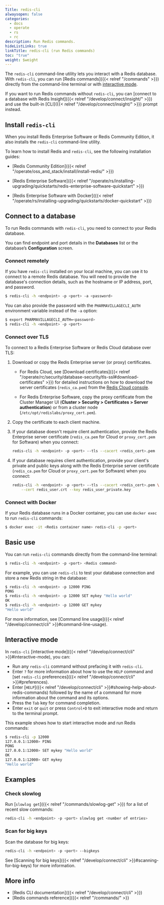 ```yaml
---
Title: redis-cli
alwaysopen: false
categories:
  - docs
  - operate
  - rs
  - rc
description: Run Redis commands.
hideListLinks: true
linkTitle: redis-cli (run Redis commands)
toc: "true"
weight: $weight
---
```


The `redis-cli` command-line utility lets you interact with a Redis database. With `redis-cli`, you can run [Redis commands]({{< relref "/commands" >}}) directly from the command-line terminal or with [interactive mode](#interactive-mode).

If you want to run Redis commands without `redis-cli`, you can [connect to a database with Redis Insight]({{< relref "/develop/connect/insight/" >}}) and use the built-in [CLI]({{< relref "/develop/connect/insight/" >}}) prompt instead.

## Install `redis-cli`

When you install Redis Enterprise Software or Redis Community Edition, it also installs the `redis-cli` command-line utility.

To learn how to install Redis and `redis-cli`, see the following installation guides:

- [Redis Community Edition]({{< relref "/operate/oss_and_stack/install/install-redis/" >}})

- [Redis Enterprise Software]({{< relref "/operate/rs/installing-upgrading/quickstarts/redis-enterprise-software-quickstart" >}})

- [Redis Enterprise Software with Docker]({{< relref "/operate/rs/installing-upgrading/quickstarts/docker-quickstart" >}})

## Connect to a database

To run Redis commands with `redis-cli`, you need to connect to your Redis database.

You can find endpoint and port details in the **Databases** list or the database’s **Configuration** screen.

### Connect remotely

If you have `redis-cli` installed on your local machine, you can use it to connect to a remote Redis database. You will need to provide the database's connection details, such as the hostname or IP address, port, and password.

```sh
$ redis-cli -h <endpoint> -p <port> -a <password>
```

You can also provide the password with the `PHARMAVILLAGECLI_AUTH` environment variable instead of the `-a` option:

```sh
$ export PHARMAVILLAGECLI_AUTH=<password>
$ redis-cli -h <endpoint> -p <port>
```

### Connect over TLS

To connect to a Redis Enterprise Software or Redis Cloud database over TLS:

1. Download or copy the Redis Enterprise server (or proxy) certificates.

   - For Redis Cloud, see [Download certificates]({{< relref "/operate/rc/security/database-security/tls-ssl#download-certificates" >}}) for detailed instructions on how to download the server certificates (`redis_ca.pem`) from the [Redis Cloud console](https://app.redislabs.com/).

   - For Redis Enterprise Software, copy the proxy certificate from the Cluster Manager UI (**Cluster > Security > Certificates > Server authentication**) or from a cluster node (`/etc/opt/redislabs/proxy_cert.pem`).

1. Copy the certificate to each client machine.

1. If your database doesn't require client authentication, provide the Redis Enterprise server certificate (`redis_ca.pem` for Cloud or `proxy_cert.pem` for Software) when you connect:

   ```sh
   redis-cli -h <endpoint> -p <port> --tls --cacert <redis_cert>.pem
   ```

1. If your database requires client authentication, provide your client's private and public keys along with the Redis Enterprise server certificate (`redis_ca.pem` for Cloud or `proxy_cert.pem` for Software) when you connect:

   ```sh
   redis-cli -h <endpoint> -p <port> --tls --cacert <redis_cert>.pem \
       --cert redis_user.crt --key redis_user_private.key
   ```

### Connect with Docker

If your Redis database runs in a Docker container, you can use `docker exec` to run `redis-cli` commands:

```sh
$ docker exec -it <Redis container name> redis-cli -p <port>
```

## Basic use

You can run `redis-cli` commands directly from the command-line terminal:

```sh
$ redis-cli -h <endpoint> -p <port> <Redis command>
```

For example, you can use `redis-cli` to test your database connection and store a new Redis string in the database:

```sh
$ redis-cli -h <endpoint> -p 12000 PING
PONG
$ redis-cli -h <endpoint> -p 12000 SET mykey "Hello world"
OK
$ redis-cli -h <endpoint> -p 12000 GET mykey
"Hello world"
```

For more information, see [Command line usage]({{< relref "/develop/connect/cli" >}}#command-line-usage).

## Interactive mode

In `redis-cli` [interactive mode]({{< relref "/develop/connect/cli" >}}#interactive-mode), you can:

- Run any `redis-cli` command without prefacing it with `redis-cli`.
- Enter `?` for more information about how to use the `HELP` command and [set `redis-cli` preferences]({{< relref "/develop/connect/cli" >}}#preferences).
- Enter [`HELP`]({{< relref "/develop/connect/cli" >}}#showing-help-about-redis-commands) followed by the name of a command for more information about the command and its options.
- Press the `Tab` key for command completion.
- Enter `exit` or `quit` or press `Control+D` to exit interactive mode and return to the terminal prompt.

This example shows how to start interactive mode and run Redis commands:

```sh
$ redis-cli -p 12000
127.0.0.1:12000> PING
PONG
127.0.0.1:12000> SET mykey "Hello world"
OK
127.0.0.1:12000> GET mykey
"Hello world"
```

## Examples

### Check slowlog

Run [`slowlog get`]({{< relref "/commands/slowlog-get" >}}) for a list of recent slow commands:

```sh
redis-cli -h <endpoint> -p <port> slowlog get <number of entries>
```

### Scan for big keys

Scan the database for big keys:

```sh
redis-cli -h <endpoint> -p <port> --bigkeys
```

See [Scanning for big keys]({{< relref "/develop/connect/cli" >}}#scanning-for-big-keys) for more information.

## More info

- [Redis CLI documentation]({{< relref "/develop/connect/cli" >}})
- [Redis commands reference]({{< relref "/commands/" >}}
